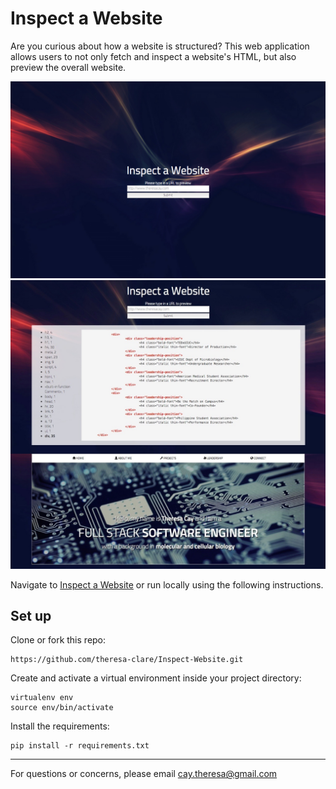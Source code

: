 # Inspect a Website

Are you curious about how a website is structured? This web application allows users to not only fetch and inspect a website's HTML, but also preview the overall website.

![image](/static/homepage.png)
![image](/static/results.png)

Navigate to [Inspect a Website](http://www.inspectawebsite.com/) or run locally using the following instructions.

## Set up

Clone or fork this repo:

```
https://github.com/theresa-clare/Inspect-Website.git
```

Create and activate a virtual environment inside your project directory:

```
virtualenv env
source env/bin/activate
```

Install the requirements:

```
pip install -r requirements.txt
```

---

For questions or concerns, please email [cay.theresa@gmail.com](mailto:cay.theresa@gmail.com)
